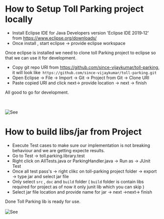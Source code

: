 # How to Setup Toll Parking project locally
- Install Eclipse IDE for Java Developers version 'Eclipse IDE 2019‑12' from https://www.eclipse.org/downloads/
- Once install , start eclipse -> provide eclipse workspace

 Once eclipse is installed we need to clone toll Parking project to eclipse so that we can use it for development.
 - Copy git repo URI from https://github.com/since-vijaykumar/toll-parking, it will look like` https://github.com/since-vijaykumar/toll-parking.git`
 - Open Eclipse -> File -> Import -> Git -> Project from Git -> Clone URI
 - Paste copied URI and click next-> provide location -> next -> finish

All good to go for development.

</BR></BR>
![See](https://github.com/since-vijaykumar/toll-parking/blob/master/toll-parking/gif/Setup.gif)


# How to build libs/jar from Project
- Execute Test cases to make sure our implementation is not breaking behaviour and we are getting expecte results.
- Go to Test -> toll.parking.library.test 
- Right click on AllTests.java or ParkingHandler.java -> Run as -> JUnit Test
- Once all test pass's -> right clikc on toll-parking project folder -> export -> type jar and select jar file
- Only select `src` , `doc` and `build` folder ( `build` folder is contain libs required for project as of now it only junit lib which you can skip )
- Select jar file location and provide name for jar -> next ->next-> finish

Done Toll Parking lib is ready for use.
</BR></BR>
![See](https://github.com/since-vijaykumar/toll-parking/blob/master/toll-parking/gif/CreateLibs.gif)


